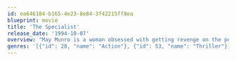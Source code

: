 ```yaml
---
id: ea646184-b165-4e23-8e84-3f42215ff8ea
blueprint: movie
title: 'The Specialist'
release_date: '1994-10-07'
overview: "May Munro is a woman obsessed with getting revenge on the people who murdered her parents when she was still a girl. She hires Ray Quick, a retired explosives expert to kill her parent's killers. When Ned Trent, embittered ex-partner of Quick's is assigned to protect one of Quick's potential victims, a deadly game of cat and mouse ensues."
genres: '[{"id": 28, "name": "Action"}, {"id": 53, "name": "Thriller"}]'
---
```


